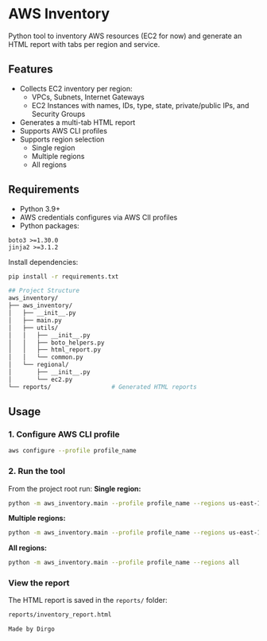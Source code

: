 # AWS Inventory
Python tool to inventory AWS resources (EC2 for now) and generate an HTML report with tabs per region and service.

## Features
* Collects EC2 inventory per region:
    * VPCs, Subnets, Internet Gateways
    * EC2 Instances with names, IDs, type, state, private/public IPs, and Security Groups
* Generates a multi-tab HTML report
* Supports AWS CLI profiles
* Supports region selection
    * Single region
    * Multiple regions
    * All regions

## Requirements
* Python 3.9+
* AWS credentials configures via AWS ClI profiles
* Python packages:
```shell
boto3 >=1.30.0
jinja2 >=3.1.2
```
Install dependencies:
```bash
pip install -r requirements.txt
```
```bash
## Project Structure
aws_inventory/
├── aws_inventory/          
│   ├── __init__.py
│   ├── main.py              
│   ├── utils/
│   │   ├── __init__.py
│   │   ├── boto_helpers.py
│   │   ├── html_report.py
│   │   └── common.py       
│   └── regional/
│       ├── __init__.py
│       └── ec2.py
└── reports/                 # Generated HTML reports
```

## Usage
### 1. Configure AWS CLI profile
```bash
aws configure --profile profile_name
```
### 2. Run the tool
From the project root run:
**Single region:**
```bash
python -m aws_inventory.main --profile profile_name --regions us-east-1
```
**Multiple regions:**
```bash
python -m aws_inventory.main --profile profile_name --regions us-east-1,us-east-2
```
**All regions:**
```bash
python -m aws_inventory.main --profile profile_name --regions all
```
### View the report
The HTML report is saved in the `reports/` folder:
```bash
reports/inventory_report.html
```

`Made by Dirgo`

